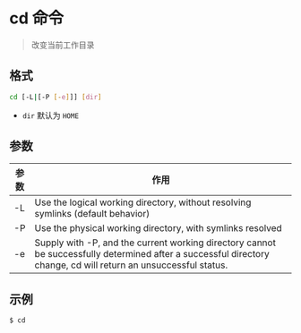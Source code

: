 # cd 命令

> 改变当前工作目录

## 格式

```bash
cd [-L|[-P [-e]]] [dir]
```

- `dir` 默认为 `HOME`

## 参数

| 参数 | 作用 |
| --------- | --------- |
| -L | Use the logical working directory, without resolving symlinks (default behavior) |
| -P | Use the physical working directory, with symlinks resolved |
| -e | Supply with -P, and the current working directory cannot be successfully determined after a successful directory change, cd will return an unsuccessful status. |

## 示例

```bash
$ cd
```
